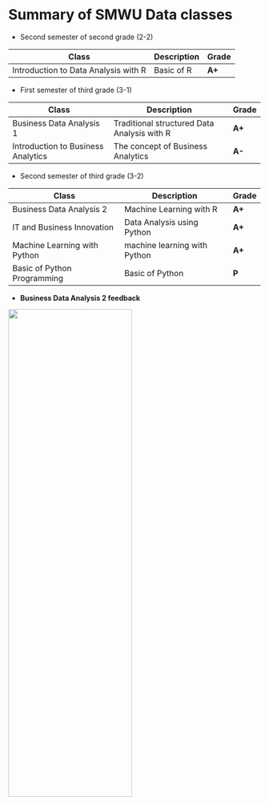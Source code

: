 # Summary of SMWU Data classes  
- Second semester of second grade (2-2)

| Class | Description | Grade |
| ------ | ------ | ------ | 
| Introduction to Data Analysis with R | Basic of R | **A+** |

- First semester of third grade (3-1)

| Class | Description | Grade |
| ------ | ------ | ------ | 
| Business Data Analysis 1 | Traditional structured Data Analysis with R | **A+** |
| Introduction to Business Analytics| The concept of Business Analytics | **A-** |

- Second semester of third grade (3-2)

| Class | Description | Grade |
| ------ | ------ | ------ |
| Business Data Analysis 2 | Machine Learning with R | **A+** |
| IT and Business Innovation | Data Analysis using Python| **A+**  |
| Machine Learning with Python | machine learning with Python |  **A+** | 
| Basic of Python Programming | Basic of Python | **P** |


- **Business Data Analysis 2 feedback**
<img src="https://user-images.githubusercontent.com/115607856/210318977-07e3175d-5be0-4c85-bf01-1fe5be53f4c3.PNG" width="70%" height="50%"/> 
